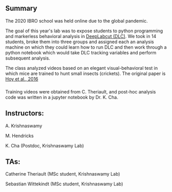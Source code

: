 ## Summary
The 2020 IBRO school was held online due to the global pandemic. 

The goal of this year's lab was to expose students to python programming and markerless behavioral analysis in [DeepLabcut (DLC)](http://www.mackenziemathislab.org/deeplabcut). We took in 14 students, broke them into three groups and assigned each an analysis machine on which they could learn how to run DLC and then work through a python notebook which would take DLC tracking variables and perform subsequent analysis. 

The class analyzed videos based on an elegant visual-behavioral test in which mice are trained to hunt small insects (crickets).
The original paper is [Hoy et al., 2016](https://pubmed.ncbi.nlm.nih.gov/27773567/)
### 
Training videos were obtained from C. Theriault, and post-hoc analysis code was written in  a jupyter notebook by Dr. K. Cha.

## Instructors:
A. Krishnaswamy

M. Hendricks

K. Cha (Postdoc, Krishnaswamy Lab)


## TAs:
Catherine Theriault (MSc student, Krishnaswamy Lab)

Sebastian Wittekindt (MSc student, Krishnaswamy Lab)

